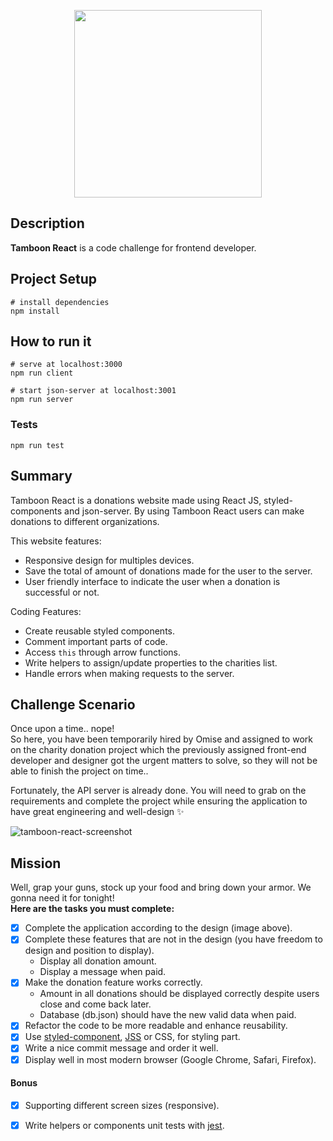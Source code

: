 <p align="center">
  <a href='https://www.omise.co'>
    <img src="https://cdn.omise.co/assets/omise-logo/omise-wordmark.png" width="300" />
  </a>
</p>

## Description

**Tamboon React** is a code challenge for frontend developer.
## Project Setup
```
# install dependencies
npm install
```
## How to run it

```
# serve at localhost:3000
npm run client

# start json-server at localhost:3001
npm run server

```
### Tests

```
npm run test
```

## Summary

Tamboon React is a donations website made using React JS, styled-components and json-server. By using Tamboon React users can make  donations to different organizations. 

This website features:
  - Responsive design for multiples devices.
  - Save the total of amount of donations made for the user to the server.
  - User friendly interface to indicate the user when a donation is successful or not.

Coding Features:
  - Create reusable styled components.
  - Comment important parts of code.
  - Access `this` through arrow functions.
  - Write helpers to assign/update  properties to the charities list.
  - Handle errors when making requests to the server.

## Challenge Scenario

Once upon a time.. nope!  
So here, you have been temporarily hired by Omise and assigned to work on the charity donation project which the previously assigned front-end developer and designer got the urgent matters to solve, so they will not be able to finish the project on time..

Fortunately, the API server is already done. You will need to grab on the requirements and complete the project while ensuring the application to have great engineering and well-design ✨

![tamboon-react-screenshot](https://git.omise.co/storage/user/56/files/b407c6c4-ad09-11e7-8792-dc5b468333df)

## Mission

Well, grap your guns, stock up your food and bring down your armor. We gonna need it for tonight!  
**Here are the tasks you must complete:**

- [x] Complete the application according to the design (image above).
- [x] Complete these features that are not in the design (you have freedom to design and position to display).
  - Display all donation amount.
  - Display a message when paid.
- [x] Make the donation feature works correctly.
  - Amount in all donations should be displayed correctly despite users close and come back later.
  - Database (db.json) should have the new valid data when paid.
- [x] Refactor the code to be more readable and enhance reusability.
- [x] Use [styled-component](https://www.styled-components.com/), [JSS](https://cssinjs.org/) or CSS, for styling part.
- [x] Write a nice commit message and order it well.
- [x] Display well in most modern browser (Google Chrome, Safari, Firefox).

#### Bonus

- [x] Supporting different screen sizes (responsive).
- [x] Write helpers or components unit tests with [jest](https://facebook.github.io/jest/).

